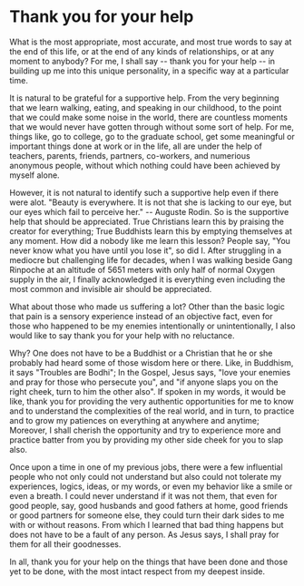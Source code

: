 # Thank you for your help

What is the most appropriate, most accurate, and most true words to say at the end of this life, or at the end of any kinds of relationships, or at any moment to anybody?
For me, I shall say -- thank you for your help --
in building up me into this unique personality, in a specific way at a particular time. 

It is natural to be grateful for a supportive help. From the very beginning that we learn walking, eating, and speaking in our childhood, to the point that we could make some noise in the world, there are countless moments that we would never have gotten through without some sort of help. 
For me, things like, go to college, go to the graduate school, get some meaningful or important things done at work or in the life, all are under the help of teachers, parents, friends, partners, co-workers, and numerious anonymous people, without which nothing could have been achieved by myself alone.

However, it is not natural to identify such a supportive help even if there were alot. 
"Beauty is everywhere. It is not that she is lacking to our eye, but our eyes which fail to perceive her." -- Auguste Rodin. 
So is the supportive help that should be appreciated.
True Christians learn this by praising the creator for everything; True Buddhists learn this by emptying themselves at any moment. 
How did a nobody like me learn this lesson? People say, "You never know what you have until you lose it", so did I. 
After struggling in a mediocre but challenging life for decades, when I was walking beside Gang Rinpoche at an altitude of 5651 meters with only half of normal Oxygen supply in the air, I finally acknowledged it is everything even including the most common and invisible air should be appreciated.

What about those who made us suffering a lot? 
Other than the basic logic that pain is a sensory experience instead of an objective fact, 
even for those who happened to be my enemies intentionally or unintentionally, 
I also would like to say thank you for your help with no reluctance. 

Why? One does not have to be a Buddhist or a Christian that he or she probably had heard some of those wisdom here or there. 
Like, in Buddhism, it says "Troubles are Bodhi"; 
In the Gospel, Jesus says, "love your enemies and pray for those who persecute you", and "if anyone slaps you on the right cheek, turn to him the other also". 
If spoken in my words, it would be like, thank you for providing the very authentic opportunities for me to know and to understand the complexities of the real world, and in turn, to practice and to grow my patiences on everything at anywhere and anytime;
Moreover, I shall cherish the opportunity and try to experience more and practice batter from you by providing my other side cheek for you to slap also.

Once upon a time in one of my previous jobs, there were a few influential people who not only could not understand but also could not tolerate my experiences, logics, ideas, or my words, or even my behavior like a smile or even a breath. I could never understand if it was not them, that even for good people, say, good husbands and good fathers at home, good friends or good partners for someone else, they could turn their dark sides to me with or without reasons. From which I learned that bad thing happens but does not have to be a fault of any person. As Jesus says, I shall pray for them for all their goodnesses.

In all, thank you for your help on the things that have been done and those yet to be done, with the most intact respect from my deepest inside.


